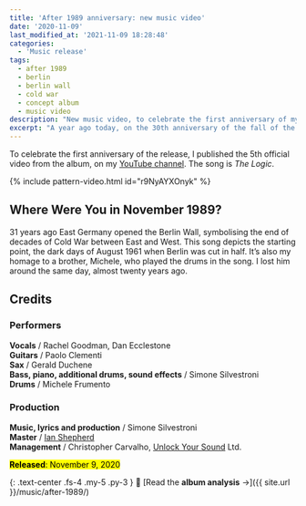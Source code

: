 ```yaml
---
title: 'After 1989 anniversary: new music video'
date: '2020-11-09'
last_modified_at: '2021-11-09 18:28:48'
categories:
  - 'Music release'
tags:
  - after 1989
  - berlin
  - berlin wall
  - cold war
  - concept album
  - music video
description: "New music video, to celebrate the first anniversary of my debut solo album, 'After 1989: A Trip to Freedom'."
excerpt: "A year ago today, on the 30th anniversary of the fall of the Berlin Wall, I published my debut solo album, <em>After 1989: A Trip to Freedom</em>."
---
```

To celebrate the first anniversary of the release, I published the 5th official video from the album, on my [YouTube channel](https://www.youtube.com/@m2m). The song is _The Logic_.

{% include pattern-video.html id="r9NyAYXOnyk" %}

## Where Were You in November 1989?

31 years ago East Germany opened the Berlin Wall, symbolising the end of decades of Cold War between East and West. This song depicts the starting point, the dark days of August 1961 when Berlin was cut in half. It’s also my homage to a brother, Michele, who played the drums in the song. I lost him around the same day, almost twenty years ago.

## Credits

### Performers

**Vocals** / Rachel Goodman, Dan Ecclestone   
**Guitars** / Paolo Clementi  
**Sax** / Gerald Duchene  
**Bass, piano, additional drums, sound effects** / Simone Silvestroni  
**Drums** / Michele Frumento

### Production

**Music, lyrics and production** / Simone Silvestroni  
**Master** / [Ian Shepherd](https://en.wikipedia.org/wiki/Ian_Shepherd)  
**Management** / Christopher Carvalho, [Unlock Your Sound](https://unlockyoursound.com/) Ltd.

<p class="detached"><mark class="m2m-highlight small"><strong>Released</strong>: November 9, 2020</mark></p>

{: .text-center .fs-4 .my-5 .py-3 }
📖 [Read the **album analysis** →]({{ site.url }}/music/after-1989/)